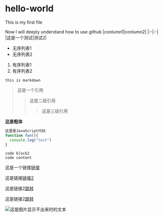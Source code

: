 # hello-world
This is my first file

Now I will deeply understand how to use github
|conlumn1|conlumn2|
|:-|:-|
|这是一个测试|测试2|

* 无序列表1
* 无序列表2

1. 有序列表1
2. 有序列表2

`this is markdown`

> 这是一个引用
> > 这是二级引用
> > > 这是三级引用

**这是粗体**

```javaScript
这里是JavaScript代码
function fun(){
  console.log("test")
}
```
    code block2
    code content
这是一个链接[链接][地址1]

这是链接[链接2][地址1]

这是链接2[跳转][2]

这是链接2[跳转][2]

[地址1]: http://baidu.com
[2]: https://taobao.com

![这是图片显示不出来时的文本](https://github.com/chilo-hzl/hello-world/blob/c5c5f50e27fb1bd37dd397a73e56b7cd3ddf1f42/00101.jpg)
